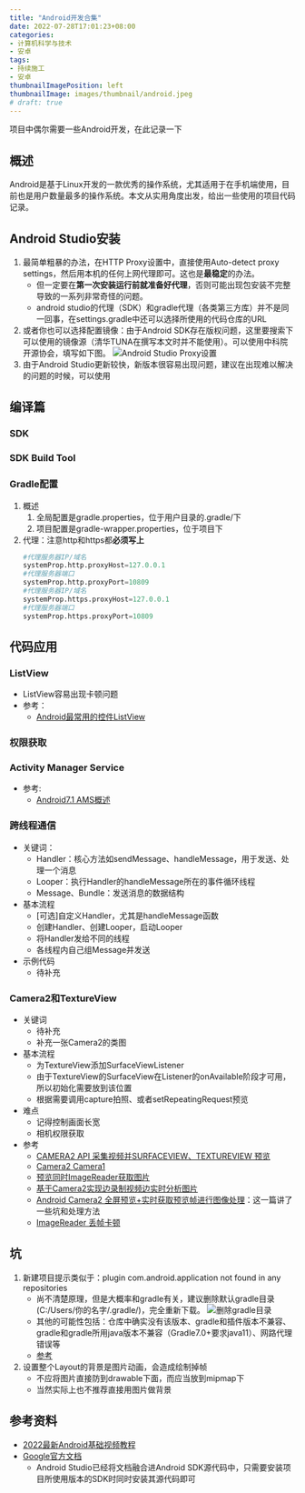 ```yaml
---
title: "Android开发合集"
date: 2022-07-28T17:01:23+08:00
categories:
- 计算机科学与技术
- 安卓
tags:
- 持续施工
- 安卓
thumbnailImagePosition: left
thumbnailImage: images/thumbnail/android.jpeg
# draft: true
---
```

项目中偶尔需要一些Android开发，在此记录一下
<!--more-->
## 概述
Android是基于Linux开发的一款优秀的操作系统，尤其适用于在手机端使用，目前也是用户数量最多的操作系统。本文从实用角度出发，给出一些使用的项目代码记录。
## Android Studio安装
1. 最简单粗暴的办法，在HTTP Proxy设置中，直接使用Auto-detect proxy settings，然后用本机的任何上网代理即可。这也是**最稳定**的办法。
    - 但一定要在**第一次安装运行前就准备好代理**，否则可能出现包安装不完整导致的一系列非常奇怪的问题。
    - android studio的代理（SDK）和gradle代理（各类第三方库）并不是同一回事，在settings.gradle中还可以选择所使用的代码仓库的URL
1. 或者你也可以选择配置镜像：由于Android SDK存在版权问题，这里要搜索下可以使用的镜像源（清华TUNA在撰写本文时并不能使用）。可以使用中科院开源协会，填写如下图。
![Android Studio Proxy设置](/images/postImage/AndroidStudioProxy.jpg)
1. 由于Android Studio更新较快，新版本很容易出现问题，建议在出现难以解决的问题的时候，可以使用

## 编译篇
### SDK
### SDK Build Tool
### Gradle配置
1. 概述
    1. 全局配置是gradle.properties，位于用户目录的.gradle/下
    1. 项目配置是gradle-wrapper.properties，位于项目下
1. 代理：注意http和https都**必须写上**
    ```python
    #代理服务器IP/域名
    systemProp.http.proxyHost=127.0.0.1
    #代理服务器端口
    systemProp.http.proxyPort=10809
    #代理服务器IP/域名
    systemProp.https.proxyHost=127.0.0.1
    #代理服务器端口
    systemProp.https.proxyPort=10809
    ```
## 代码应用
### ListView
- ListView容易出现卡顿问题
- 参考：
    - [Android最常用的控件ListView](https://blog.csdn.net/indeedes/article/details/119530068)
### 权限获取

### Activity Manager Service
- 参考:
    - [Android7.1 AMS概述](https://www.freesion.com/article/1752426241/)

### 跨线程通信
- 关键词：
    - Handler：核心方法如sendMessage、handleMessage，用于发送、处理一个消息
    - Looper：执行Handler的handleMessage所在的事件循环线程
    - Message、Bundle：发送消息的数据结构
- 基本流程
    - \[可选\]自定义Handler，尤其是handleMessage函数
    - 创建Handler、创建Looper，启动Looper
    - 将Handler发给不同的线程
    - 各线程内自己组Message并发送
- 示例代码
    - 待补充
### Camera2和TextureView
- 关键词
    - 待补充
    - 补充一张Camera2的类图
- 基本流程
    - 为TextureView添加SurfaceViewListener
    - 由于TextureView的SurfaceView在Listener的onAvailable阶段才可用，所以初始化需要放到该位置
    - 根据需要调用capture拍照、或者setRepeatingRequest预览
- 难点
    - 记得控制画面长宽
    - 相机权限获取
- 参考
    - [CAMERA2 API 采集视频并SURFACEVIEW、TEXTUREVIEW 预览](https://www.freesion.com/article/3644114052/)
    - [Camera2 Camera1](https://yeungeek.github.io/2020/01/24/AndroidCamera-Orientation/)
    - [预览同时ImageReader获取图片](http://codingsky.com/doc/2022/4/19/842.html)
    - [基于Camera2实现边录制视频边实时分析图片](https://blog.csdn.net/m0_37697747/article/details/122077631)
    - [Android Camera2 全屏预览+实时获取预览帧进行图像处理](https://blog.csdn.net/qq_38743313/article/details/101557079?spm=1001.2101.3001.6650.3&utm_medium=distribute.pc_relevant.none-task-blog-2%7Edefault%7ECTRLIST%7Edefault-3-101557079-blog-122077631.pc_relevant_multi_platform_whitelistv3&depth_1-utm_source=distribute.pc_relevant.none-task-blog-2%7Edefault%7ECTRLIST%7Edefault-3-101557079-blog-122077631.pc_relevant_multi_platform_whitelistv3&utm_relevant_index=6)：这一篇讲了一些坑和处理方法
    - [ImageReader 丢帧卡顿](https://blog.csdn.net/xuhui_7810/article/details/104402300)
## 坑
1. 新建项目提示类似于：plugin com.android.application not found in any repositories
    - 尚不清楚原理，但是大概率和gradle有关，建议删除默认gradle目录(C:/Users/你的名字/.gradle/)，完全重新下载。
    ![删除gradle目录](/images/postImage/delete_gradle_to_redownload.jpg)
    - 其他的可能性包括：仓库中确实没有该版本、gradle和插件版本不兼容、gradle和gradle所用java版本不兼容（Gradle7.0+要求java11）、网路代理错误等
    - [参考](https://metapx.org/plugin-with-id-com-android-application-not-found/)
1. 设置整个Layout的背景是图片动画，会造成绘制掉帧
    - 不应将图片直接防到drawable下面，而应当放到mipmap下
    - 当然实际上也不推荐直接用图片做背景

## 参考资料
- [2022最新Android基础视频教程](https://www.bilibili.com/video/BV19U4y1R7zV)
- [Google官方文档](https://developer.android.google.cn/reference)
    - Android Studio已经将文档融合进Android SDK源代码中，只需要安装项目所使用版本的SDK时同时安装其源代码即可